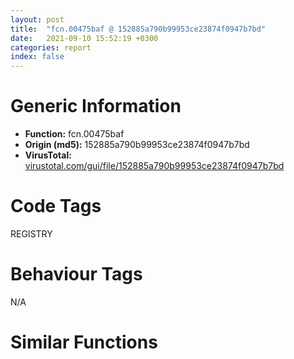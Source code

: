 ```yaml
---
layout: post
title:  "fcn.00475baf @ 152885a790b99953ce23874f0947b7bd"
date:   2021-09-10 15:52:19 +0300
categories: report
index: false
---
```


# Generic Information
- **Function:** fcn.00475baf
- **Origin (md5):** 152885a790b99953ce23874f0947b7bd
- **VirusTotal:** [virustotal.com/gui/file/152885a790b99953ce23874f0947b7bd][virustotal_ref]

# Code Tags
<span class="tag" id="REGISTRY">REGISTRY</span>


# Behaviour Tags
<span class="bhv-tag" id="na">N/A</span>

# Similar Functions
<script type="text/javascript" src="https://www.gstatic.com/charts/loader.js"></script>
<script type="text/javascript">

    google.charts.load('current', {'packages':['corechart']});
    google.charts.setOnLoadCallback(drawChart);

    function drawChart() {
    var data = new google.visualization.DataTable();
        data.addColumn('number', 'X');
        data.addColumn('number', 'Y');
        data.addColumn({type: 'string', role: 'tooltip', 'p': {'html': true}});
        data.addColumn({'type': 'string', 'role': 'style'});
        
        data.addRows([
    [-264.6190490722656, 546.2491455078125, '<b><a href="/report/fcn.00475baf@152885a790b99953ce23874f0947b7bd">fcn.00475baf</a><br>@152885a790b99953ce23874f0947b7bd</b><br>push 0x3c<br>mov eax, 0x49aea8<br>call fcn.00481e05<br>mov esi, ecx<br>mov dword[ebp-0x30], esi<br>xor ebx, ebx<br>mov dword[ebp-4], ebx<br>mov dword[ebp-0x1c], ebx<br>call fcn.0040e3d4<br>xor ecx, ecx<br>mov dword[ebp-4], ebx<br>mov edi, dword[sym.imp.ADVAPI32.dll_RegOpenKeyExA]<br>lea eax, [ebp-0x14]<br>push eax<br>inc ecx<br>push ecx<br>push ebx<br>push str.SoftwareMicrosoftWindowsShellAssociationsUrlAssociationshttpUserChoice<br>push 0x80000001<br>mov dword[ebp-0x1c], ecx<br>call edi<br>test eax, eax<br>jne 0x475d2b<br>push str.Progid<br>lea ecx, [ebp-0x40]<br>mov dword[ebp-0x18], ebx<br>call fcn.0040de39<br>lea ecx, [ebp-0x18]<br>push ecx<br>push ebx<br>lea ecx, [ebp-0x20]<br>push ecx<br>push ebx<br>mov ecx, eax<br>call fcn.00404b49<br>push eax<br>push dword[ebp-0x14]<br>call dword[sym.imp.ADVAPI32.dll_RegQueryValueExA]<br>mov ebx, eax<br>lea ecx, [ebp-0x40]<br>neg ebx<br>sbb bl, bl<br>call fcn.0040e39e<br>inc bl<br>je 0x475ed4<br>mov eax, dword[ebp-0x18]<br>inc eax<br>push eax<br>call fcn.0047ac3c<br>lea ecx, [ebp-0x40]<br>mov dword[esp], str.Progid<br>mov edi, eax<br>call fcn.0040de39<br>lea ecx, [ebp-0x18]<br>push ecx<br>push edi<br>lea ecx, [ebp-0x20]<br>push ecx<br>push 0<br>mov ecx, eax<br>call fcn.00404b49<br>push eax<br>push dword[ebp-0x14]<br>call dword[sym.imp.ADVAPI32.dll_RegQueryValueExA]<br>mov ebx, eax<br>lea ecx, [ebp-0x40]<br>neg ebx<br>sbb bl, bl<br>call fcn.0040e39e<br>inc bl<br>je 0x475d25<br>push edi<br>lea ecx, [ebp-0x2c]<br>call fcn.0040de39<br>push str.IE.HTTP<br>lea ecx, [ebp-0x2c]<br>mov dword[ebp-4], 1<br>call fcn.0040e311<br>test al, al<br>je 0x475cb8<br>push str.InternetExplorer<br>lea ecx, [ebp-0x38]<br>call fcn.0040de39<br>mov byte[ebp-4], 2<br>jmp 0x475d0a<br>push str.FirefoxURL<br>lea ecx, [ebp-0x2c]<br>call fcn.0040e311<br>test al, al<br>je 0x475cdc<br>push str.Firefox<br>lea ecx, [ebp-0x38]<br>call fcn.0040de39<br>mov byte[ebp-4], 3<br>jmp 0x475d0a<br>push str.ChromeHTML<br>lea ecx, [ebp-0x2c]<br>call fcn.0040e311<br>lea ecx, [ebp-0x38]<br>test al, al<br>je 0x475d00<br>push str.Chrome<br>call fcn.0040de39<br>mov byte[ebp-4], 4<br>jmp 0x475d0a<br>push edi<br>call fcn.0040de39<br>mov byte[ebp-4], 5<br>lea eax, [ebp-0x38]<br>mov ecx, esi<br>push eax<br>call fcn.0040e369<br>lea ecx, [ebp-0x38]<br>call fcn.0040e39e<br>lea ecx, [ebp-0x2c]<br>call fcn.0040e39e<br>push edi<br>jmp 0x475ece<br>lea eax, [ebp-0x14]<br>push eax<br>push 1<br>push ebx<br>push str.HTTPshellopencommand<br>push 0x80000000<br>call edi<br>test eax, eax<br>jne 0x475edd<br>mov edi, dword[sym.imp.ADVAPI32.dll_RegQueryValueExW]<br>lea eax, [ebp-0x18]<br>push eax<br>push ebx<br>lea eax, [ebp-0x20]<br>mov dword[ebp-0x18], ebx<br>push eax<br>push ebx<br>push ebx<br>push dword[ebp-0x14]<br>call edi<br>test eax, eax<br>jne 0x475ed4<br>mov eax, dword[ebp-0x18]<br>xor ecx, ecx<br>push 2<br>inc eax<br>pop edx<br>mul edx<br>seto cl<br>neg ecx<br>or ecx, eax<br>push ecx<br>call fcn.0047ac3c<br>pop ecx<br>mov ebx, eax<br>lea eax, [ebp-0x18]<br>push eax<br>push ebx<br>lea eax, [ebp-0x20]<br>mov dword[ebp-0x28], ebx<br>push eax<br>push 0<br>push 0<br>push dword[ebp-0x14]<br>call edi<br>test eax, eax<br>jne 0x475ecd<br>lea eax, [ebp-0x24]<br>push eax<br>push ebx<br>call dword[sym.imp.SHELL32.dll_CommandLineToArgvW]<br>mov edi, eax<br>test edi, edi<br>je 0x475ecd<br>cmp dword[ebp-0x24], 1<br>jl 0x475ecd<br>push dword[edi]<br>lea ecx, [ebp-0x48]<br>call fcn.0041cb7e<br>lea ecx, [ebp-0x38]<br>mov dword[ebp-4], 6<br>push ecx<br>mov ecx, eax<br>call fcn.0041d497<br>lea ecx, [ebp-0x48]<br>mov byte[ebp-4], 8<br>call fcn.0040e39e<br>push str.iexplore.exe<br>lea ecx, [ebp-0x40]<br>call fcn.0041cb7e<br>lea eax, [ebp-0x40]<br>mov byte[ebp-4], 9<br>push eax<br>lea ecx, [ebp-0x38]<br>call fcn.0041d4c4<br>lea ecx, [ebp-0x40]<br>mov byte[ebp-4], 8<br>mov bl, al<br>call fcn.0040e39e<br>lea ecx, [ebp-0x40]<br>test bl, bl<br>je 0x475e28<br>push str.InternetExplorer<br>call fcn.0040de39<br>mov byte[ebp-4], 0xa<br>jmp 0x475ea4<br>push str.firefox.exe<br>call fcn.0041cb7e<br>lea eax, [ebp-0x40]<br>mov byte[ebp-4], 0xb<br>push eax<br>lea ecx, [ebp-0x38]<br>call fcn.0041d4c4<br>lea ecx, [ebp-0x40]<br>mov byte[ebp-4], 8<br>mov bl, al<br>call fcn.0040e39e<br>lea ecx, [ebp-0x40]<br>test bl, bl<br>je 0x475e67<br>push str.Firefox<br>call fcn.0040de39<br>mov byte[ebp-4], 0xc<br>jmp 0x475ea4<br>push str.chrome.exe<br>call fcn.0041cb7e<br>lea eax, [ebp-0x40]<br>mov byte[ebp-4], 0xd<br>push eax<br>lea ecx, [ebp-0x38]<br>call fcn.0041d4c4<br>lea ecx, [ebp-0x40]<br>mov byte[ebp-4], 8<br>mov bl, al<br>call fcn.0040e39e<br>test bl, bl<br>je 0x475ebb<br>push str.Chrome<br>lea ecx, [ebp-0x40]<br>call fcn.0040de39<br>mov byte[ebp-4], 0xe<br>lea eax, [ebp-0x40]<br>mov ecx, esi<br>push eax<br>call fcn.0040e369<br>lea ecx, [ebp-0x40]<br>mov byte[ebp-4], 8<br>call fcn.0040e39e<br>push edi<br>call dword[sym.imp.KERNEL32.dll_LocalFree]<br>lea ecx, [ebp-0x38]<br>call fcn.0040e39e<br>mov ebx, dword[ebp-0x28]<br>push ebx<br>call fcn.0047de81<br>pop ecx<br>push dword[ebp-0x14]<br>call dword[sym.imp.ADVAPI32.dll_RegCloseKey]<br>mov eax, esi<br>call fcn.00481dd3<br>ret <br><eoc> ', 'point { fill-color: #e0440e; }'],
[325.0350646972656, 504.20977783203125, '<b><a href="/report/fcn.004764b6@fb9b7d22bc1c143ac66b0575cbdd088d">fcn.004764b6</a><br>@fb9b7d22bc1c143ac66b0575cbdd088d</b><br>push 0x44<br>mov eax, 0x49af49<br>call fcn.00481e38<br>mov ebx, edx<br>mov esi, ecx<br>xor edi, edi<br>mov dword[ebp-4], edi<br>push 0x4a3288<br>mov dword[ebp-0x50], esi<br>mov dword[ebp-0x48], edi<br>call fcn.00476428<br>push ecx<br>mov dword[ebp-4], edi<br>lea ecx, [ebp-0x40]<br>mov dword[ebp-0x48], 1<br>call fcn.0041d400<br>lea ecx, [ebp-0x40]<br>mov dword[ebp-4], 1<br>call fcn.0040e359<br>lea ecx, [ebp-0x40]<br>mov dword[ebp-0x44], eax<br>call fcn.00404b49<br>mov dword[ebp-0x4c], eax<br>push dword[ebp-0x44]<br>push eax<br>push edi<br>push ebx<br>call dword[sym.imp.ADVAPI32.dll_RegEnumKeyW]<br>test eax, eax<br>jne 0x47657e<br>lea eax, [ebp-0x38]<br>push eax<br>push 0x209<br>push 0<br>lea ecx, [ebp-0x40]<br>call fcn.00404b49<br>push eax<br>push ebx<br>call dword[sym.imp.ADVAPI32.dll_RegOpenKeyExW]<br>test eax, eax<br>jne 0x476578<br>mov edx, dword[ebp-0x38]<br>lea ecx, [ebp-0x2c]<br>call fcn.004764b6<br>lea eax, [ebp-0x2c]<br>mov byte[ebp-4], 2<br>push eax<br>mov ecx, esi<br>call fcn.0047647f<br>test al, al<br>je 0x476563<br>lea eax, [ebp-0x2c]<br>mov ecx, esi<br>push eax<br>call fcn.00476611<br>push dword[ebp-0x38]<br>call dword[sym.imp.ADVAPI32.dll_RegCloseKey]<br>lea ecx, [ebp-0x2c]<br>mov byte[ebp-4], 1<br>call fcn.0041c433<br>mov eax, dword[ebp-0x4c]<br>inc edi<br>jmp 0x47650b<br>xor ecx, ecx<br>lea eax, [ebp-0x30]<br>push eax<br>push ecx<br>lea eax, [ebp-0x34]<br>mov dword[ebp-0x30], ecx<br>push eax<br>push ecx<br>push str.version<br>push ebx<br>call dword[sym.imp.ADVAPI32.dll_RegQueryValueExA]<br>test eax, eax<br>jne 0x476601<br>mov eax, dword[ebp-0x30]<br>inc eax<br>push eax<br>call fcn.0047ac3c<br>cmp dword[ebp-0x34], 1<br>mov edi, eax<br>pop ecx<br>jne 0x4765fa<br>lea eax, [ebp-0x30]<br>push eax<br>push edi<br>lea eax, [ebp-0x34]<br>push eax<br>push 0<br>push str.version<br>push ebx<br>call dword[sym.imp.ADVAPI32.dll_RegQueryValueExA]<br>test eax, eax<br>jne 0x4765fa<br>push edi<br>lea ecx, [ebp-0x2c]<br>call fcn.00476428<br>lea eax, [ebp-0x2c]<br>mov byte[ebp-4], 3<br>push eax<br>mov ecx, esi<br>call fcn.0047647f<br>test al, al<br>je 0x4765f2<br>lea eax, [ebp-0x2c]<br>mov ecx, esi<br>push eax<br>call fcn.00476611<br>lea ecx, [ebp-0x2c]<br>call fcn.0041c433<br>push edi<br>call fcn.0047de81<br>pop ecx<br>lea ecx, [ebp-0x40]<br>call fcn.0040e39e<br>mov eax, esi<br>call fcn.00481de7<br>ret <br><eoc> ', 'null'],
[-486.75323486328125, -1.5801013708114624, '<b><a href="/report/fcn.004764b6@152885a790b99953ce23874f0947b7bd">fcn.004764b6</a><br>@152885a790b99953ce23874f0947b7bd</b><br>push 0x44<br>mov eax, 0x49af49<br>call fcn.00481e38<br>mov ebx, edx<br>mov esi, ecx<br>xor edi, edi<br>mov dword[ebp-4], edi<br>push 0x4a3288<br>mov dword[ebp-0x50], esi<br>mov dword[ebp-0x48], edi<br>call fcn.00476428<br>push ecx<br>mov dword[ebp-4], edi<br>lea ecx, [ebp-0x40]<br>mov dword[ebp-0x48], 1<br>call fcn.0041d400<br>lea ecx, [ebp-0x40]<br>mov dword[ebp-4], 1<br>call fcn.0040e359<br>lea ecx, [ebp-0x40]<br>mov dword[ebp-0x44], eax<br>call fcn.00404b49<br>mov dword[ebp-0x4c], eax<br>push dword[ebp-0x44]<br>push eax<br>push edi<br>push ebx<br>call dword[sym.imp.ADVAPI32.dll_RegEnumKeyW]<br>test eax, eax<br>jne 0x47657e<br>lea eax, [ebp-0x38]<br>push eax<br>push 0x209<br>push 0<br>lea ecx, [ebp-0x40]<br>call fcn.00404b49<br>push eax<br>push ebx<br>call dword[sym.imp.ADVAPI32.dll_RegOpenKeyExW]<br>test eax, eax<br>jne 0x476578<br>mov edx, dword[ebp-0x38]<br>lea ecx, [ebp-0x2c]<br>call fcn.004764b6<br>lea eax, [ebp-0x2c]<br>mov byte[ebp-4], 2<br>push eax<br>mov ecx, esi<br>call fcn.0047647f<br>test al, al<br>je 0x476563<br>lea eax, [ebp-0x2c]<br>mov ecx, esi<br>push eax<br>call fcn.00476611<br>push dword[ebp-0x38]<br>call dword[sym.imp.ADVAPI32.dll_RegCloseKey]<br>lea ecx, [ebp-0x2c]<br>mov byte[ebp-4], 1<br>call fcn.0041c433<br>mov eax, dword[ebp-0x4c]<br>inc edi<br>jmp 0x47650b<br>xor ecx, ecx<br>lea eax, [ebp-0x30]<br>push eax<br>push ecx<br>lea eax, [ebp-0x34]<br>mov dword[ebp-0x30], ecx<br>push eax<br>push ecx<br>push str.version<br>push ebx<br>call dword[sym.imp.ADVAPI32.dll_RegQueryValueExA]<br>test eax, eax<br>jne 0x476601<br>mov eax, dword[ebp-0x30]<br>inc eax<br>push eax<br>call fcn.0047ac3c<br>cmp dword[ebp-0x34], 1<br>mov edi, eax<br>pop ecx<br>jne 0x4765fa<br>lea eax, [ebp-0x30]<br>push eax<br>push edi<br>lea eax, [ebp-0x34]<br>push eax<br>push 0<br>push str.version<br>push ebx<br>call dword[sym.imp.ADVAPI32.dll_RegQueryValueExA]<br>test eax, eax<br>jne 0x4765fa<br>push edi<br>lea ecx, [ebp-0x2c]<br>call fcn.00476428<br>lea eax, [ebp-0x2c]<br>mov byte[ebp-4], 3<br>push eax<br>mov ecx, esi<br>call fcn.0047647f<br>test al, al<br>je 0x4765f2<br>lea eax, [ebp-0x2c]<br>mov ecx, esi<br>push eax<br>call fcn.00476611<br>lea ecx, [ebp-0x2c]<br>call fcn.0041c433<br>push edi<br>call fcn.0047de81<br>pop ecx<br>lea ecx, [ebp-0x40]<br>call fcn.0040e39e<br>mov eax, esi<br>call fcn.00481de7<br>ret <br><eoc> ', 'null'],
[-34.43458938598633, -382.0625305175781, '<b><a href="/report/fcn.00475baf@fb9b7d22bc1c143ac66b0575cbdd088d">fcn.00475baf</a><br>@fb9b7d22bc1c143ac66b0575cbdd088d</b><br>push 0x3c<br>mov eax, 0x49aea8<br>call fcn.00481e05<br>mov esi, ecx<br>mov dword[ebp-0x30], esi<br>xor ebx, ebx<br>mov dword[ebp-4], ebx<br>mov dword[ebp-0x1c], ebx<br>call fcn.0040e3d4<br>xor ecx, ecx<br>mov dword[ebp-4], ebx<br>mov edi, dword[sym.imp.ADVAPI32.dll_RegOpenKeyExA]<br>lea eax, [ebp-0x14]<br>push eax<br>inc ecx<br>push ecx<br>push ebx<br>push str.SoftwareMicrosoftWindowsShellAssociationsUrlAssociationshttpUserChoice<br>push 0x80000001<br>mov dword[ebp-0x1c], ecx<br>call edi<br>test eax, eax<br>jne 0x475d2b<br>push str.Progid<br>lea ecx, [ebp-0x40]<br>mov dword[ebp-0x18], ebx<br>call fcn.0040de39<br>lea ecx, [ebp-0x18]<br>push ecx<br>push ebx<br>lea ecx, [ebp-0x20]<br>push ecx<br>push ebx<br>mov ecx, eax<br>call fcn.00404b49<br>push eax<br>push dword[ebp-0x14]<br>call dword[sym.imp.ADVAPI32.dll_RegQueryValueExA]<br>mov ebx, eax<br>lea ecx, [ebp-0x40]<br>neg ebx<br>sbb bl, bl<br>call fcn.0040e39e<br>inc bl<br>je 0x475ed4<br>mov eax, dword[ebp-0x18]<br>inc eax<br>push eax<br>call fcn.0047ac3c<br>lea ecx, [ebp-0x40]<br>mov dword[esp], str.Progid<br>mov edi, eax<br>call fcn.0040de39<br>lea ecx, [ebp-0x18]<br>push ecx<br>push edi<br>lea ecx, [ebp-0x20]<br>push ecx<br>push 0<br>mov ecx, eax<br>call fcn.00404b49<br>push eax<br>push dword[ebp-0x14]<br>call dword[sym.imp.ADVAPI32.dll_RegQueryValueExA]<br>mov ebx, eax<br>lea ecx, [ebp-0x40]<br>neg ebx<br>sbb bl, bl<br>call fcn.0040e39e<br>inc bl<br>je 0x475d25<br>push edi<br>lea ecx, [ebp-0x2c]<br>call fcn.0040de39<br>push str.IE.HTTP<br>lea ecx, [ebp-0x2c]<br>mov dword[ebp-4], 1<br>call fcn.0040e311<br>test al, al<br>je 0x475cb8<br>push str.InternetExplorer<br>lea ecx, [ebp-0x38]<br>call fcn.0040de39<br>mov byte[ebp-4], 2<br>jmp 0x475d0a<br>push str.FirefoxURL<br>lea ecx, [ebp-0x2c]<br>call fcn.0040e311<br>test al, al<br>je 0x475cdc<br>push str.Firefox<br>lea ecx, [ebp-0x38]<br>call fcn.0040de39<br>mov byte[ebp-4], 3<br>jmp 0x475d0a<br>push str.ChromeHTML<br>lea ecx, [ebp-0x2c]<br>call fcn.0040e311<br>lea ecx, [ebp-0x38]<br>test al, al<br>je 0x475d00<br>push str.Chrome<br>call fcn.0040de39<br>mov byte[ebp-4], 4<br>jmp 0x475d0a<br>push edi<br>call fcn.0040de39<br>mov byte[ebp-4], 5<br>lea eax, [ebp-0x38]<br>mov ecx, esi<br>push eax<br>call fcn.0040e369<br>lea ecx, [ebp-0x38]<br>call fcn.0040e39e<br>lea ecx, [ebp-0x2c]<br>call fcn.0040e39e<br>push edi<br>jmp 0x475ece<br>lea eax, [ebp-0x14]<br>push eax<br>push 1<br>push ebx<br>push str.HTTPshellopencommand<br>push 0x80000000<br>call edi<br>test eax, eax<br>jne 0x475edd<br>mov edi, dword[sym.imp.ADVAPI32.dll_RegQueryValueExW]<br>lea eax, [ebp-0x18]<br>push eax<br>push ebx<br>lea eax, [ebp-0x20]<br>mov dword[ebp-0x18], ebx<br>push eax<br>push ebx<br>push ebx<br>push dword[ebp-0x14]<br>call edi<br>test eax, eax<br>jne 0x475ed4<br>mov eax, dword[ebp-0x18]<br>xor ecx, ecx<br>push 2<br>inc eax<br>pop edx<br>mul edx<br>seto cl<br>neg ecx<br>or ecx, eax<br>push ecx<br>call fcn.0047ac3c<br>pop ecx<br>mov ebx, eax<br>lea eax, [ebp-0x18]<br>push eax<br>push ebx<br>lea eax, [ebp-0x20]<br>mov dword[ebp-0x28], ebx<br>push eax<br>push 0<br>push 0<br>push dword[ebp-0x14]<br>call edi<br>test eax, eax<br>jne 0x475ecd<br>lea eax, [ebp-0x24]<br>push eax<br>push ebx<br>call dword[sym.imp.SHELL32.dll_CommandLineToArgvW]<br>mov edi, eax<br>test edi, edi<br>je 0x475ecd<br>cmp dword[ebp-0x24], 1<br>jl 0x475ecd<br>push dword[edi]<br>lea ecx, [ebp-0x48]<br>call fcn.0041cb7e<br>lea ecx, [ebp-0x38]<br>mov dword[ebp-4], 6<br>push ecx<br>mov ecx, eax<br>call fcn.0041d497<br>lea ecx, [ebp-0x48]<br>mov byte[ebp-4], 8<br>call fcn.0040e39e<br>push str.iexplore.exe<br>lea ecx, [ebp-0x40]<br>call fcn.0041cb7e<br>lea eax, [ebp-0x40]<br>mov byte[ebp-4], 9<br>push eax<br>lea ecx, [ebp-0x38]<br>call fcn.0041d4c4<br>lea ecx, [ebp-0x40]<br>mov byte[ebp-4], 8<br>mov bl, al<br>call fcn.0040e39e<br>lea ecx, [ebp-0x40]<br>test bl, bl<br>je 0x475e28<br>push str.InternetExplorer<br>call fcn.0040de39<br>mov byte[ebp-4], 0xa<br>jmp 0x475ea4<br>push str.firefox.exe<br>call fcn.0041cb7e<br>lea eax, [ebp-0x40]<br>mov byte[ebp-4], 0xb<br>push eax<br>lea ecx, [ebp-0x38]<br>call fcn.0041d4c4<br>lea ecx, [ebp-0x40]<br>mov byte[ebp-4], 8<br>mov bl, al<br>call fcn.0040e39e<br>lea ecx, [ebp-0x40]<br>test bl, bl<br>je 0x475e67<br>push str.Firefox<br>call fcn.0040de39<br>mov byte[ebp-4], 0xc<br>jmp 0x475ea4<br>push str.chrome.exe<br>call fcn.0041cb7e<br>lea eax, [ebp-0x40]<br>mov byte[ebp-4], 0xd<br>push eax<br>lea ecx, [ebp-0x38]<br>call fcn.0041d4c4<br>lea ecx, [ebp-0x40]<br>mov byte[ebp-4], 8<br>mov bl, al<br>call fcn.0040e39e<br>test bl, bl<br>je 0x475ebb<br>push str.Chrome<br>lea ecx, [ebp-0x40]<br>call fcn.0040de39<br>mov byte[ebp-4], 0xe<br>lea eax, [ebp-0x40]<br>mov ecx, esi<br>push eax<br>call fcn.0040e369<br>lea ecx, [ebp-0x40]<br>mov byte[ebp-4], 8<br>call fcn.0040e39e<br>push edi<br>call dword[sym.imp.KERNEL32.dll_LocalFree]<br>lea ecx, [ebp-0x38]<br>call fcn.0040e39e<br>mov ebx, dword[ebp-0x28]<br>push ebx<br>call fcn.0047de81<br>pop ecx<br>push dword[ebp-0x14]<br>call dword[sym.imp.ADVAPI32.dll_RegCloseKey]<br>mov eax, esi<br>call fcn.00481dd3<br>ret <br><eoc> ', 'null'],
[1.2616746425628662, 119.50489807128906, '<b><a href="/report/fcn.00475baf@912f1d013a0d6151bc7a7cef6da1b2a0">fcn.00475baf</a><br>@912f1d013a0d6151bc7a7cef6da1b2a0</b><br>push 0x3c<br>mov eax, 0x49aea8<br>call fcn.00481e05<br>mov esi, ecx<br>mov dword[ebp-0x30], esi<br>xor ebx, ebx<br>mov dword[ebp-4], ebx<br>mov dword[ebp-0x1c], ebx<br>call fcn.0040e3d4<br>xor ecx, ecx<br>mov dword[ebp-4], ebx<br>mov edi, dword[sym.imp.ADVAPI32.dll_RegOpenKeyExA]<br>lea eax, [ebp-0x14]<br>push eax<br>inc ecx<br>push ecx<br>push ebx<br>push str.SoftwareMicrosoftWindowsShellAssociationsUrlAssociationshttpUserChoice<br>push 0x80000001<br>mov dword[ebp-0x1c], ecx<br>call edi<br>test eax, eax<br>jne 0x475d2b<br>push str.Progid<br>lea ecx, [ebp-0x40]<br>mov dword[ebp-0x18], ebx<br>call fcn.0040de39<br>lea ecx, [ebp-0x18]<br>push ecx<br>push ebx<br>lea ecx, [ebp-0x20]<br>push ecx<br>push ebx<br>mov ecx, eax<br>call fcn.00404b49<br>push eax<br>push dword[ebp-0x14]<br>call dword[sym.imp.ADVAPI32.dll_RegQueryValueExA]<br>mov ebx, eax<br>lea ecx, [ebp-0x40]<br>neg ebx<br>sbb bl, bl<br>call fcn.0040e39e<br>inc bl<br>je 0x475ed4<br>mov eax, dword[ebp-0x18]<br>inc eax<br>push eax<br>call fcn.0047ac3c<br>lea ecx, [ebp-0x40]<br>mov dword[esp], str.Progid<br>mov edi, eax<br>call fcn.0040de39<br>lea ecx, [ebp-0x18]<br>push ecx<br>push edi<br>lea ecx, [ebp-0x20]<br>push ecx<br>push 0<br>mov ecx, eax<br>call fcn.00404b49<br>push eax<br>push dword[ebp-0x14]<br>call dword[sym.imp.ADVAPI32.dll_RegQueryValueExA]<br>mov ebx, eax<br>lea ecx, [ebp-0x40]<br>neg ebx<br>sbb bl, bl<br>call fcn.0040e39e<br>inc bl<br>je 0x475d25<br>push edi<br>lea ecx, [ebp-0x2c]<br>call fcn.0040de39<br>push str.IE.HTTP<br>lea ecx, [ebp-0x2c]<br>mov dword[ebp-4], 1<br>call fcn.0040e311<br>test al, al<br>je 0x475cb8<br>push str.InternetExplorer<br>lea ecx, [ebp-0x38]<br>call fcn.0040de39<br>mov byte[ebp-4], 2<br>jmp 0x475d0a<br>push str.FirefoxURL<br>lea ecx, [ebp-0x2c]<br>call fcn.0040e311<br>test al, al<br>je 0x475cdc<br>push str.Firefox<br>lea ecx, [ebp-0x38]<br>call fcn.0040de39<br>mov byte[ebp-4], 3<br>jmp 0x475d0a<br>push str.ChromeHTML<br>lea ecx, [ebp-0x2c]<br>call fcn.0040e311<br>lea ecx, [ebp-0x38]<br>test al, al<br>je 0x475d00<br>push str.Chrome<br>call fcn.0040de39<br>mov byte[ebp-4], 4<br>jmp 0x475d0a<br>push edi<br>call fcn.0040de39<br>mov byte[ebp-4], 5<br>lea eax, [ebp-0x38]<br>mov ecx, esi<br>push eax<br>call fcn.0040e369<br>lea ecx, [ebp-0x38]<br>call fcn.0040e39e<br>lea ecx, [ebp-0x2c]<br>call fcn.0040e39e<br>push edi<br>jmp 0x475ece<br>lea eax, [ebp-0x14]<br>push eax<br>push 1<br>push ebx<br>push str.HTTPshellopencommand<br>push 0x80000000<br>call edi<br>test eax, eax<br>jne 0x475edd<br>mov edi, dword[sym.imp.ADVAPI32.dll_RegQueryValueExW]<br>lea eax, [ebp-0x18]<br>push eax<br>push ebx<br>lea eax, [ebp-0x20]<br>mov dword[ebp-0x18], ebx<br>push eax<br>push ebx<br>push ebx<br>push dword[ebp-0x14]<br>call edi<br>test eax, eax<br>jne 0x475ed4<br>mov eax, dword[ebp-0x18]<br>xor ecx, ecx<br>push 2<br>inc eax<br>pop edx<br>mul edx<br>seto cl<br>neg ecx<br>or ecx, eax<br>push ecx<br>call fcn.0047ac3c<br>pop ecx<br>mov ebx, eax<br>lea eax, [ebp-0x18]<br>push eax<br>push ebx<br>lea eax, [ebp-0x20]<br>mov dword[ebp-0x28], ebx<br>push eax<br>push 0<br>push 0<br>push dword[ebp-0x14]<br>call edi<br>test eax, eax<br>jne 0x475ecd<br>lea eax, [ebp-0x24]<br>push eax<br>push ebx<br>call dword[sym.imp.SHELL32.dll_CommandLineToArgvW]<br>mov edi, eax<br>test edi, edi<br>je 0x475ecd<br>cmp dword[ebp-0x24], 1<br>jl 0x475ecd<br>push dword[edi]<br>lea ecx, [ebp-0x48]<br>call fcn.0041cb7e<br>lea ecx, [ebp-0x38]<br>mov dword[ebp-4], 6<br>push ecx<br>mov ecx, eax<br>call fcn.0041d497<br>lea ecx, [ebp-0x48]<br>mov byte[ebp-4], 8<br>call fcn.0040e39e<br>push str.iexplore.exe<br>lea ecx, [ebp-0x40]<br>call fcn.0041cb7e<br>lea eax, [ebp-0x40]<br>mov byte[ebp-4], 9<br>push eax<br>lea ecx, [ebp-0x38]<br>call fcn.0041d4c4<br>lea ecx, [ebp-0x40]<br>mov byte[ebp-4], 8<br>mov bl, al<br>call fcn.0040e39e<br>lea ecx, [ebp-0x40]<br>test bl, bl<br>je 0x475e28<br>push str.InternetExplorer<br>call fcn.0040de39<br>mov byte[ebp-4], 0xa<br>jmp 0x475ea4<br>push str.firefox.exe<br>call fcn.0041cb7e<br>lea eax, [ebp-0x40]<br>mov byte[ebp-4], 0xb<br>push eax<br>lea ecx, [ebp-0x38]<br>call fcn.0041d4c4<br>lea ecx, [ebp-0x40]<br>mov byte[ebp-4], 8<br>mov bl, al<br>call fcn.0040e39e<br>lea ecx, [ebp-0x40]<br>test bl, bl<br>je 0x475e67<br>push str.Firefox<br>call fcn.0040de39<br>mov byte[ebp-4], 0xc<br>jmp 0x475ea4<br>push str.chrome.exe<br>call fcn.0041cb7e<br>lea eax, [ebp-0x40]<br>mov byte[ebp-4], 0xd<br>push eax<br>lea ecx, [ebp-0x38]<br>call fcn.0041d4c4<br>lea ecx, [ebp-0x40]<br>mov byte[ebp-4], 8<br>mov bl, al<br>call fcn.0040e39e<br>test bl, bl<br>je 0x475ebb<br>push str.Chrome<br>lea ecx, [ebp-0x40]<br>call fcn.0040de39<br>mov byte[ebp-4], 0xe<br>lea eax, [ebp-0x40]<br>mov ecx, esi<br>push eax<br>call fcn.0040e369<br>lea ecx, [ebp-0x40]<br>mov byte[ebp-4], 8<br>call fcn.0040e39e<br>push edi<br>call dword[sym.imp.KERNEL32.dll_LocalFree]<br>lea ecx, [ebp-0x38]<br>call fcn.0040e39e<br>mov ebx, dword[ebp-0x28]<br>push ebx<br>call fcn.0047de81<br>pop ecx<br>push dword[ebp-0x14]<br>call dword[sym.imp.ADVAPI32.dll_RegCloseKey]<br>mov eax, esi<br>call fcn.00481dd3<br>ret <br><eoc> ', 'null'],
[467.19781494140625, -69.51970672607422, '<b><a href="/report/fcn.004764b6@912f1d013a0d6151bc7a7cef6da1b2a0">fcn.004764b6</a><br>@912f1d013a0d6151bc7a7cef6da1b2a0</b><br>push 0x44<br>mov eax, 0x49af49<br>call fcn.00481e38<br>mov ebx, edx<br>mov esi, ecx<br>xor edi, edi<br>mov dword[ebp-4], edi<br>push 0x4a3288<br>mov dword[ebp-0x50], esi<br>mov dword[ebp-0x48], edi<br>call fcn.00476428<br>push ecx<br>mov dword[ebp-4], edi<br>lea ecx, [ebp-0x40]<br>mov dword[ebp-0x48], 1<br>call fcn.0041d400<br>lea ecx, [ebp-0x40]<br>mov dword[ebp-4], 1<br>call fcn.0040e359<br>lea ecx, [ebp-0x40]<br>mov dword[ebp-0x44], eax<br>call fcn.00404b49<br>mov dword[ebp-0x4c], eax<br>push dword[ebp-0x44]<br>push eax<br>push edi<br>push ebx<br>call dword[sym.imp.ADVAPI32.dll_RegEnumKeyW]<br>test eax, eax<br>jne 0x47657e<br>lea eax, [ebp-0x38]<br>push eax<br>push 0x209<br>push 0<br>lea ecx, [ebp-0x40]<br>call fcn.00404b49<br>push eax<br>push ebx<br>call dword[sym.imp.ADVAPI32.dll_RegOpenKeyExW]<br>test eax, eax<br>jne 0x476578<br>mov edx, dword[ebp-0x38]<br>lea ecx, [ebp-0x2c]<br>call fcn.004764b6<br>lea eax, [ebp-0x2c]<br>mov byte[ebp-4], 2<br>push eax<br>mov ecx, esi<br>call fcn.0047647f<br>test al, al<br>je 0x476563<br>lea eax, [ebp-0x2c]<br>mov ecx, esi<br>push eax<br>call fcn.00476611<br>push dword[ebp-0x38]<br>call dword[sym.imp.ADVAPI32.dll_RegCloseKey]<br>lea ecx, [ebp-0x2c]<br>mov byte[ebp-4], 1<br>call fcn.0041c433<br>mov eax, dword[ebp-0x4c]<br>inc edi<br>jmp 0x47650b<br>xor ecx, ecx<br>lea eax, [ebp-0x30]<br>push eax<br>push ecx<br>lea eax, [ebp-0x34]<br>mov dword[ebp-0x30], ecx<br>push eax<br>push ecx<br>push str.version<br>push ebx<br>call dword[sym.imp.ADVAPI32.dll_RegQueryValueExA]<br>test eax, eax<br>jne 0x476601<br>mov eax, dword[ebp-0x30]<br>inc eax<br>push eax<br>call fcn.0047ac3c<br>cmp dword[ebp-0x34], 1<br>mov edi, eax<br>pop ecx<br>jne 0x4765fa<br>lea eax, [ebp-0x30]<br>push eax<br>push edi<br>lea eax, [ebp-0x34]<br>push eax<br>push 0<br>push str.version<br>push ebx<br>call dword[sym.imp.ADVAPI32.dll_RegQueryValueExA]<br>test eax, eax<br>jne 0x4765fa<br>push edi<br>lea ecx, [ebp-0x2c]<br>call fcn.00476428<br>lea eax, [ebp-0x2c]<br>mov byte[ebp-4], 3<br>push eax<br>mov ecx, esi<br>call fcn.0047647f<br>test al, al<br>je 0x4765f2<br>lea eax, [ebp-0x2c]<br>mov ecx, esi<br>push eax<br>call fcn.00476611<br>lea ecx, [ebp-0x2c]<br>call fcn.0041c433<br>push edi<br>call fcn.0047de81<br>pop ecx<br>lea ecx, [ebp-0x40]<br>call fcn.0040e39e<br>mov eax, esi<br>call fcn.00481de7<br>ret <br><eoc> ', 'null'],

        ]);

    var options = {
        title: 'Similarity Plot',
        legend: 'none',
        colors: ['#dedbd9', '#e6693e', '#ec8f6e', '#f3b49f', '#f6c7b6'],
        tooltip: {isHtml: true, trigger: 'both'},
        explorer: {
        actions: ["dragToZoom", "rightClickToReset"],
        },
        chartArea: {
        width: '80%',
        height: '80%'
        },
        width: '100%',
        height: '100%'
    };

    var chart = new google.visualization.ScatterChart(document.getElementById('chart_div'));

    chart.draw(data, options);
    }
    
</script>


<div id="chart_div" style="width: 100%px; height: 100%;"></div>

# Disassembled Code
{% highlight nasm %}

push 0x3c
mov eax, 0x49aea8
call fcn.00481e05
mov esi, ecx
mov dword[ebp-0x30], esi
xor ebx, ebx
mov dword[ebp-4], ebx
mov dword[ebp-0x1c], ebx
call fcn.0040e3d4
xor ecx, ecx
mov dword[ebp-4], ebx
mov edi, dword[sym.imp.ADVAPI32.dll_RegOpenKeyExA]
lea eax, [ebp-0x14]
push eax
inc ecx
push ecx
push ebx
push str.SoftwareMicrosoftWindowsShellAssociationsUrlAssociationshttpUserChoice
push 0x80000001
mov dword[ebp-0x1c], ecx
call edi
test eax, eax
jne 0x475d2b
push str.Progid
lea ecx, [ebp-0x40]
mov dword[ebp-0x18], ebx
call fcn.0040de39
lea ecx, [ebp-0x18]
push ecx
push ebx
lea ecx, [ebp-0x20]
push ecx
push ebx
mov ecx, eax
call fcn.00404b49
push eax
push dword[ebp-0x14]
call dword[sym.imp.ADVAPI32.dll_RegQueryValueExA]
mov ebx, eax
lea ecx, [ebp-0x40]
neg ebx
sbb bl, bl
call fcn.0040e39e
inc bl
je 0x475ed4
mov eax, dword[ebp-0x18]
inc eax
push eax
call fcn.0047ac3c
lea ecx, [ebp-0x40]
mov dword[esp], str.Progid
mov edi, eax
call fcn.0040de39
lea ecx, [ebp-0x18]
push ecx
push edi
lea ecx, [ebp-0x20]
push ecx
push 0
mov ecx, eax
call fcn.00404b49
push eax
push dword[ebp-0x14]
call dword[sym.imp.ADVAPI32.dll_RegQueryValueExA]
mov ebx, eax
lea ecx, [ebp-0x40]
neg ebx
sbb bl, bl
call fcn.0040e39e
inc bl
je 0x475d25
push edi
lea ecx, [ebp-0x2c]
call fcn.0040de39
push str.IE.HTTP
lea ecx, [ebp-0x2c]
mov dword[ebp-4], 1
call fcn.0040e311
test al, al
je 0x475cb8
push str.InternetExplorer
lea ecx, [ebp-0x38]
call fcn.0040de39
mov byte[ebp-4], 2
jmp 0x475d0a
push str.FirefoxURL
lea ecx, [ebp-0x2c]
call fcn.0040e311
test al, al
je 0x475cdc
push str.Firefox
lea ecx, [ebp-0x38]
call fcn.0040de39
mov byte[ebp-4], 3
jmp 0x475d0a
push str.ChromeHTML
lea ecx, [ebp-0x2c]
call fcn.0040e311
lea ecx, [ebp-0x38]
test al, al
je 0x475d00
push str.Chrome
call fcn.0040de39
mov byte[ebp-4], 4
jmp 0x475d0a
push edi
call fcn.0040de39
mov byte[ebp-4], 5
lea eax, [ebp-0x38]
mov ecx, esi
push eax
call fcn.0040e369
lea ecx, [ebp-0x38]
call fcn.0040e39e
lea ecx, [ebp-0x2c]
call fcn.0040e39e
push edi
jmp 0x475ece
lea eax, [ebp-0x14]
push eax
push 1
push ebx
push str.HTTPshellopencommand
push 0x80000000
call edi
test eax, eax
jne 0x475edd
mov edi, dword[sym.imp.ADVAPI32.dll_RegQueryValueExW]
lea eax, [ebp-0x18]
push eax
push ebx
lea eax, [ebp-0x20]
mov dword[ebp-0x18], ebx
push eax
push ebx
push ebx
push dword[ebp-0x14]
call edi
test eax, eax
jne 0x475ed4
mov eax, dword[ebp-0x18]
xor ecx, ecx
push 2
inc eax
pop edx
mul edx
seto cl
neg ecx
or ecx, eax
push ecx
call fcn.0047ac3c
pop ecx
mov ebx, eax
lea eax, [ebp-0x18]
push eax
push ebx
lea eax, [ebp-0x20]
mov dword[ebp-0x28], ebx
push eax
push 0
push 0
push dword[ebp-0x14]
call edi
test eax, eax
jne 0x475ecd
lea eax, [ebp-0x24]
push eax
push ebx
call dword[sym.imp.SHELL32.dll_CommandLineToArgvW]
mov edi, eax
test edi, edi
je 0x475ecd
cmp dword[ebp-0x24], 1
jl 0x475ecd
push dword[edi]
lea ecx, [ebp-0x48]
call fcn.0041cb7e
lea ecx, [ebp-0x38]
mov dword[ebp-4], 6
push ecx
mov ecx, eax
call fcn.0041d497
lea ecx, [ebp-0x48]
mov byte[ebp-4], 8
call fcn.0040e39e
push str.iexplore.exe
lea ecx, [ebp-0x40]
call fcn.0041cb7e
lea eax, [ebp-0x40]
mov byte[ebp-4], 9
push eax
lea ecx, [ebp-0x38]
call fcn.0041d4c4
lea ecx, [ebp-0x40]
mov byte[ebp-4], 8
mov bl, al
call fcn.0040e39e
lea ecx, [ebp-0x40]
test bl, bl
je 0x475e28
push str.InternetExplorer
call fcn.0040de39
mov byte[ebp-4], 0xa
jmp 0x475ea4
push str.firefox.exe
call fcn.0041cb7e
lea eax, [ebp-0x40]
mov byte[ebp-4], 0xb
push eax
lea ecx, [ebp-0x38]
call fcn.0041d4c4
lea ecx, [ebp-0x40]
mov byte[ebp-4], 8
mov bl, al
call fcn.0040e39e
lea ecx, [ebp-0x40]
test bl, bl
je 0x475e67
push str.Firefox
call fcn.0040de39
mov byte[ebp-4], 0xc
jmp 0x475ea4
push str.chrome.exe
call fcn.0041cb7e
lea eax, [ebp-0x40]
mov byte[ebp-4], 0xd
push eax
lea ecx, [ebp-0x38]
call fcn.0041d4c4
lea ecx, [ebp-0x40]
mov byte[ebp-4], 8
mov bl, al
call fcn.0040e39e
test bl, bl
je 0x475ebb
push str.Chrome
lea ecx, [ebp-0x40]
call fcn.0040de39
mov byte[ebp-4], 0xe
lea eax, [ebp-0x40]
mov ecx, esi
push eax
call fcn.0040e369
lea ecx, [ebp-0x40]
mov byte[ebp-4], 8
call fcn.0040e39e
push edi
call dword[sym.imp.KERNEL32.dll_LocalFree]
lea ecx, [ebp-0x38]
call fcn.0040e39e
mov ebx, dword[ebp-0x28]
push ebx
call fcn.0047de81
pop ecx
push dword[ebp-0x14]
call dword[sym.imp.ADVAPI32.dll_RegCloseKey]
mov eax, esi
call fcn.00481dd3
ret

{% endhighlight %}

[virustotal_ref]: https://www.virustotal.com/gui/file/152885a790b99953ce23874f0947b7bd